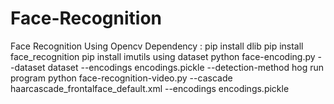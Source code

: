 # Face-Recognition
Face Recognition Using Opencv
Dependency :
pip install dlib
pip install face_recognition
pip install imutils
using dataset
python face-encoding.py --dataset dataset --encodings encodings.pickle --detection-method hog
run program
python face-recognition-video.py --cascade haarcascade_frontalface_default.xml --encodings encodings.pickle
